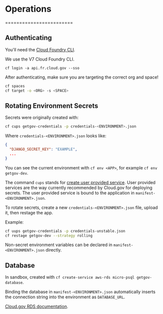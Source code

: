 # Operations
========================

## Authenticating

You'll need the [Cloud Foundry CLI](https://docs.cloud.gov/getting-started/setup/).

We use the V7 Cloud Foundry CLI.

```shell
cf login -a api.fr.cloud.gov --sso
```

After authenticating, make sure you are targeting the correct org and space!

```bash
cf spaces
cf target -o <ORG> -s <SPACE>
```

## Rotating Environment Secrets

Secrets were originally created with:

```sh
cf cups getgov-credentials -p credentials-<ENVIRONMENT>.json
```

Where `credentials-<ENVIRONMENT>.json` looks like:

```json
{
  "DJANGO_SECRET_KEY": "EXAMPLE",
  ...
}
```

You can see the current environment with `cf env <APP>`, for example `cf env getgov-dev`.

The command `cups` stands for [create user provided service](https://docs.cloudfoundry.org/devguide/services/user-provided.html). User provided services are the way currently recommended by Cloud.gov for deploying secrets. The user provided service is bound to the application in `manifest-<ENVIRONMENT>.json`.

To rotate secrets, create a new `credentials-<ENVIRONMENT>.json` file, upload it, then restage the app.

Example:

```bash
cf uups getgov-credentials -p credentials-unstable.json
cf restage getgov-dev --strategy rolling
```

Non-secret environment variables can be declared in `manifest-<ENVIRONMENT>.json` directly.

## Database

In sandbox, created with `cf create-service aws-rds micro-psql getgov-database`.

Binding the database in `manifest-<ENVIRONMENT>.json` automatically inserts the connection string into the environment as `DATABASE_URL`.

[Cloud.gov RDS documentation](https://cloud.gov/docs/services/relational-database/).